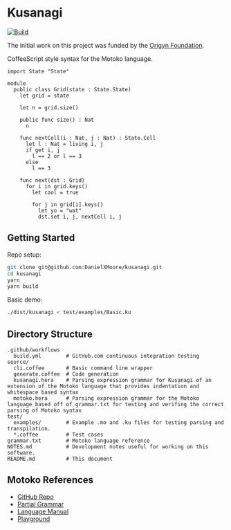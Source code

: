 Kusanagi
========

[![Build](https://github.com/DanielXMoore/kusanagi/actions/workflows/build.yml/badge.svg)](https://github.com/DanielXMoore/kusanagi/actions/workflows/build.yml)

The initial work on this project was funded by the [Origyn Foundation](https://origyn.ch).

CoffeeScript style syntax for the Motoko language.

```motoko
import State "State"

module
  public class Grid(state : State.State)
    let grid = state

    let n = grid.size()

    public func size() : Nat
      n

    func nextCell(i : Nat, j : Nat) : State.Cell
      let l : Nat = living i, j
      if get i, j
        l == 2 or l == 3
      else
        l == 3

    func next(dst : Grid)
      for i in grid.keys()
        let cool = true

        for j in grid[i].keys()
          let yo = "wat"
          dst.set i, j, nextCell i, j

```

Getting Started
---------------

Repo setup:
```bash
git clone git@github.com:DanielXMoore/kusanagi.git
cd kusanagi
yarn
yarn build
```

Basic demo:

```bash
./dist/kusanagi < test/examples/Basic.ku
```

Directory Structure
-------------------

```text
.github/workflows
  build.yml        # GitHub.com continuous integration testing
source/
  cli.coffee       # Basic command line wrapper
  generate.coffee  # Code generation
  kusanagi.hera    # Parsing expression grammar for Kusanagi of an extension of the Motoko language that provides indentation and whitespace based syntax
  motoko.hera      # Parsing expression grammar for the Motoko language based off of grammar.txt for testing and verifing the correct parsing of Motoko syntax
test/
  examples/        # Example .mo and .ku files for testing parsing and transpilation.
  *.coffee         # Test cases
grammar.txt        # Motoko language reference
NOTES.md           # Development notes useful for working on this software.
README.md          # This document
```

Motoko References
-----------------

- [GitHub Repo](https://github.com/dfinity/motoko)
- [Partial Grammar](https://github.com/dfinity/motoko/blob/master/doc/modules/language-guide/examples/grammar.txt)
- [Language Manual](https://github.com/dfinity/motoko/blob/master/doc/modules/language-guide/pages/language-manual.adoc)
- [Playground](https://m7sm4-2iaaa-aaaab-qabra-cai.raw.ic0.app/)

